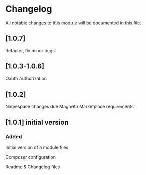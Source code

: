 # Changelog
All notable changes to this module will be documented in this file.

## [1.0.7]
Refactor, fix minor bugs.

## [1.0.3-1.0.6]
Oauth Authorization

## [1.0.2] 
Namespace changes due Magneto Marketplace requirements


## [1.0.1] initial version
### Added
Initial version of a module files

Composer configuration

Readme & Changelog files
